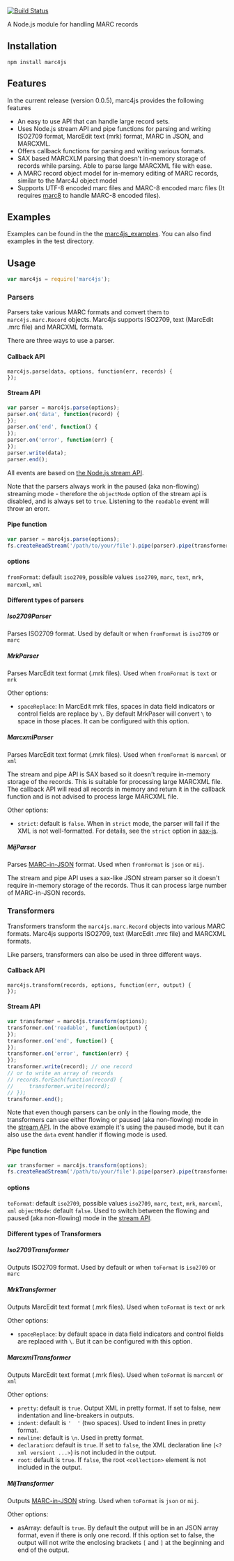 [![Build Status](https://travis-ci.org/jiaola/marc4js.svg?branch=master)](https://travis-ci.org/jiaola/marc4js)

A Node.js module for handling MARC records

## Installation

```
npm install marc4js
```

## Features

In the current release (version 0.0.5), marc4js provides the following features

* An easy to use API that can handle large record sets.
* Uses Node.js stream API and pipe functions for parsing and writing ISO2709 format, MarcEdit text (mrk) format, MARC in JSON, and MARCXML.
* Offers callback functions for parsing and writing various formats.
* SAX based MARCXLM parsing that doesn't in-memory storage of records while parsing. Able to parse large MARCXML file with ease.
* A MARC record object model for in-memory editing of MARC records, similar to the Marc4J object model
* Supports UTF-8 encoded marc files and MARC-8 encoded marc files (It requires [marc8](https://www.npmjs.com/package/marc8) to handle MARC-8 encoded files).

## Examples

Examples can be found in the the [marc4js_examples](https://github.com/jiaola/marc4js_examples). You can also find
examples in the test directory. 

## Usage

```javascript
var marc4js = require('marc4js');
```

### Parsers

Parsers take various MARC formats and convert them to `marc4js.marc.Record` objects. Marc4js supports ISO2709, text
(MarcEdit .mrc file) and MARCXML formats.

There are three ways to use a parser.

#### Callback API

```
marc4js.parse(data, options, function(err, records) {
});
```

#### Stream API

```javascript
var parser = marc4js.parse(options);
parser.on('data', function(record) {
});
parser.on('end', function() {
});
parser.on('error', function(err) {
});
parser.write(data);
parser.end();
```

All events are based on [the Node.js stream API](http://nodejs.org/api/stream.html).

Note that the parsers always work in the paused (aka non-flowing) streaming mode - therefore the `objectMode` option of
the stream api is disabled, and is always set to `true`. Listening to the `readable` event will throw an erorr.

#### Pipe function

```javascript
var parser = marc4js.parse(options);
fs.createReadStream('/path/to/your/file').pipe(parser).pipe(transformer).pipe(process.stdout);
```

#### options

`fromFormat`: default `iso2709`, possible values `iso2709`, `marc`, `text`, `mrk`, `marcxml`, `xml`

#### Different types of parsers

##### Iso2709Parser

Parses ISO2709 format. Used by default or when `fromFormat` is `iso2709` or `marc`

##### MrkParser

Parses MarcEdit text format (.mrk files). Used when `fromFormat` is `text` or `mrk`

Other options:

* `spaceReplace`: In MarcEdit mrk files, spaces in data field indicators or control fields are replace by `\`. By default
MrkPaser will convert `\` to space in those places. It can be configured with this option.

##### MarcxmlParser

Parses MarcEdit text format (.mrk files). Used when `fromFormat` is `marcxml` or `xml`

The stream and pipe API is SAX based so it doesn't require in-memory storage of the records. This is suitable for processing large MARCXML file.
The callback API will read all records in memory and return it in the callback function and is not advised to process large MARCXML file.

Other options:

* `strict`: default is `false`. When in `strict` mode, the parser will fail if the XML is not well-formatted. For details, see the `strict` option in [sax-js](https://github.com/isaacs/sax-js).

##### MijParser

Parses [MARC-in-JSON](http://dilettantes.code4lib.org/blog/2010/09/a-proposal-to-serialize-marc-in-json/) format. Used when `fromFormat` is `json` or `mij`.

The stream and pipe API uses a sax-like JSON stream parser so it doesn't require in-memory storage of the records. Thus it can process
large number of MARC-in-JSON records.

### Transformers

Transformers transform the `marc4js.marc.Record` objects into various MARC formats. Marc4js supports ISO2709, text
(MarcEdit .mrc file) and MARCXML formats.

Like parsers, transformers can also be used in three different ways.

#### Callback API

```
marc4js.transform(records, options, function(err, output) {
});
```

#### Stream API

```javascript
var transformer = marc4js.transform(options);
transformer.on('readable', function(output) {
});
transformer.on('end', function() {
});
transformer.on('error', function(err) {
});
transformer.write(record); // one record
// or to write an array of records
// records.forEach(function(record) {
//     transformer.write(record);
// });
transformer.end();
```

Note that even though parsers can be only in the flowing mode, the transformers can use either flowing or paused (aka non-flowing) mode in the
[stream API](http://nodejs.org/api/stream.html). In the above example it's using the paused mode, but it can also use the `data` event handler
if flowing mode is used.

#### Pipe function

```javascript
var transformer = marc4js.transform(options);
fs.createReadStream('/path/to/your/file').pipe(parser).pipe(transformer).pipe(process.stdout);
```

#### options

`toFormat`: default `iso2709`, possible values `iso2709`, `marc`, `text`, `mrk`, `marcxml`, `xml`
`objectMode`: default `false`. Used to switch between the flowing and paused (aka non-flowing) mode in the [stream API](http://nodejs.org/api/stream.html).

#### Different types of Transformers

##### Iso2709Transformer

Outputs ISO2709 format. Used by default or when `toFormat` is `iso2709` or `marc`

##### MrkTransformer

Outputs MarcEdit text format (.mrk files). Used when `toFormat` is `text` or `mrk`

Other options:

* `spaceReplace`: by default space in data field indicators and control fields are replaced with `\`. But it can be configured with this option.

##### MarcxmlTransformer

Outputs MarcEdit text format (.mrk files). Used when `toFormat` is `marcxml` or `xml`

Other options:

* `pretty`: default is `true`. Output XML in pretty format. If set to false, new indentation and line-breakers in outputs.
* `indent`: default is `'  '` (two spaces). Used to indent lines in pretty format.
* `newline`: default is `\n`. Used in pretty format.
* `declaration`: default is `true`. If set to `false`, the XML declaration line (`<?xml versiont ...>`) is not included in the output.
* `root`: default is `true`. If `false`, the root `<collection>` element is not included in the output.

##### MijTransformer

Outputs [MARC-in-JSON](http://dilettantes.code4lib.org/blog/2010/09/a-proposal-to-serialize-marc-in-json/) string. Used when `toFormat` is `json` or `mij`.

Other options:

* asArray: default is `true`. By default the output will be in an JSON array format, even if there is only one record.
If this option set to false, the output will not write the enclosing brackets `[` and `]` at the beginning and end of the output.


